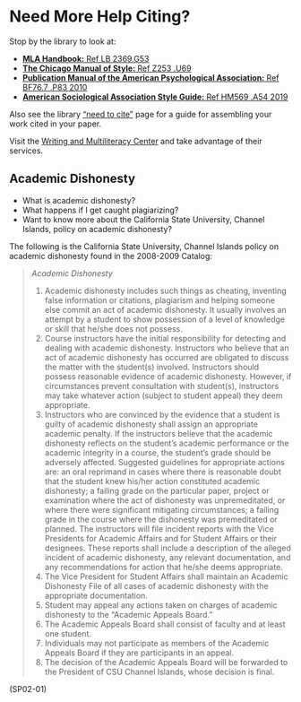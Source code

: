 # Need More Help Citing?

Stop by the library to look at:

* [**MLA  Handbook:** Ref LB 2369.G53](https://ci-primo.hosted.exlibrisgroup.com/primo-explore/fulldisplay?docid=01CALS_ALMA71422445740002901&context=L&vid=01CALS_UCI&search_scope=01CALS_UCI&tab=books_local&lang=en_US)
* [**The Chicago Manual of Style:** Ref Z253 .U69](https://ci-primo.hosted.exlibrisgroup.com/primo-explore/fulldisplay?docid=01CALS_ALMA71472040480002901&context=L&vid=01CALS_UCI&search_scope=01CALS_UCI&tab=books_local&lang=en_US)
* [**Publication Manual of the American Psychological Association:** Ref BF76.7 .P83 2010](https://ci-primo.hosted.exlibrisgroup.com/primo-explore/fulldisplay?docid=01CALS_ALMA71407248640002901&context=L&vid=01CALS_UCI&search_scope=01CALS_UCI&tab=books_local&lang=en_US)
* [**American Sociological Association Style Guide:** Ref HM569 .A54 2019](https://ci-primo.hosted.exlibrisgroup.com/primo-explore/fulldisplay?docid=01CALS_ALMA71519140980002901&context=L&vid=01CALS_UCI&lang=en_US&search_scope=01CALS_UCI&adaptor=Local%20Search%20Engine&tab=books_local&query=any,contains,sociological%20association,AND&query=any,contains,style%20guide,AND&sortby=rank&mode=advanced&offset=0)

Also see the library [“need to cite”](http://www.library.csuci.edu/research/cite-sources.htm) page for a guide for assembling your work cited in your paper.

Visit the [Writing and Multiliteracy Center](http://www.csuci.edu/wmc/) and take advantage of their services.

## Academic Dishonesty 

* What is academic dishonesty?
* What happens if I get caught plagiarizing?
* Want to know more about the California State University, Channel Islands, policy on academic dishonesty?

The following is the California State University, Channel Islands policy on academic dishonesty found in the 2008-2009 Catalog:

> _Academic Dishonesty_
> 1.	Academic dishonesty includes such things as cheating, inventing false information or citations, plagiarism and helping someone else commit an act of academic dishonesty. It usually involves an attempt by a student to show possession of a level of knowledge or skill that he/she does not possess.
> 2.	Course instructors have the initial responsibility for detecting and dealing with academic dishonesty. Instructors who believe that an act of academic dishonesty has occurred are obligated to discuss the matter with the student(s) involved. Instructors should possess reasonable evidence of academic dishonesty. However, if circumstances prevent consultation with student(s), instructors may take whatever action (subject to student appeal) they deem appropriate.
> 3.	Instructors who are convinced by the evidence that a student is guilty of academic dishonesty shall assign an appropriate academic penalty. If the instructors believe that the academic dishonesty reflects on the student’s academic performance or the academic integrity in a course, the student’s grade should be adversely affected. Suggested guidelines for appropriate actions are: an oral reprimand in cases where there is reasonable doubt that the student knew his/her action constituted academic dishonesty; a failing grade on the particular paper, project or examination where the act of dishonesty was unpremeditated, or where there were significant mitigating circumstances; a failing grade in the course where the dishonesty was premeditated or planned. The instructors will file incident reports with the Vice Presidents for Academic Affairs and for Student Affairs or their designees. These reports shall include a description of the alleged incident of academic dishonesty, any relevant documentation, and any recommendations for action that he/she deems appropriate.
> 4.	The Vice President for Student Affairs shall maintain an Academic Dishonesty File of all cases of academic dishonesty with the appropriate documentation.
> 5.	Student may appeal any actions taken on charges of academic dishonesty to the “Academic Appeals Board.”
> 6.	The Academic Appeals Board shall consist of faculty and at least one student.
> 7.	Individuals may not participate as members of the Academic Appeals Board if they are participants in an appeal.
> 8.	The decision of the Academic Appeals Board will be forwarded to the President of CSU Channel Islands, whose decision is final.

(SP02-01)
